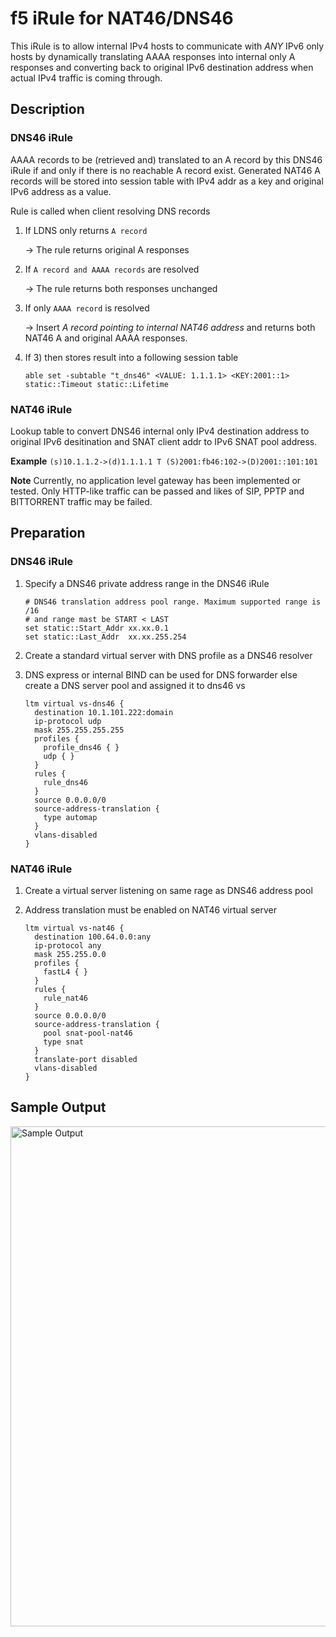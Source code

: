 # f5 iRule for NAT46/DNS46


This iRule is to allow internal IPv4 hosts to communicate with *ANY* IPv6 only hosts by dynamically translating AAAA responses into internal only A responses and converting back to original IPv6 destination address when actual IPv4 traffic is coming through. 

## Description

### DNS46 iRule
AAAA records to be (retrieved and) translated to an A record by this DNS46 iRule if and only if there is no reachable A record exist. Generated NAT46 A records will be stored into session table with IPv4 addr as a key and original IPv6 address as a value.

Rule is called when client resolving DNS records

1. If LDNS only returns ``A record``

    -> The rule returns original A responses

2. If ``A record and AAAA records`` are resolved 

    -> The rule returns both responses unchanged

3. If only ``AAAA record`` is resolved

    -> Insert *A record pointing to internal NAT46 address* and returns both NAT46 A and original AAAA responses.

4. If 3) then stores result into a following session table

    ```able set -subtable "t_dns46" <VALUE: 1.1.1.1> <KEY:2001::1> static::Timeout static::Lifetime```

### NAT46 iRule
Lookup table to convert DNS46 internal only IPv4 destination address to original IPv6 desitination and SNAT client addr to IPv6 SNAT pool address.

**Example** ```(s)10.1.1.2->(d)1.1.1.1 T (S)2001:fb46:102->(D)2001::101:101```

**Note**
Currently, no application level gateway has been implemented or tested. Only HTTP-like traffic can be passed and likes of SIP, PPTP and BITTORRENT traffic may be failed.

## Preparation

### DNS46 iRule
1. Specify a DNS46 private address range in the DNS46 iRule

    ```
    # DNS46 translation address pool range. Maximum supported range is /16
    # and range mast be START < LAST
    set static::Start_Addr xx.xx.0.1
    set static::Last_Addr  xx.xx.255.254
    ```

2. Create a standard virtual server with DNS profile as a DNS46 resolver
3. DNS express or internal BIND can be used for DNS forwarder else create a DNS server pool and assigned it to dns46 vs

    ```
    ltm virtual vs-dns46 {
      destination 10.1.101.222:domain
      ip-protocol udp
      mask 255.255.255.255
      profiles {
        profile_dns46 { }
        udp { }
      }
      rules {
        rule_dns46
      }
      source 0.0.0.0/0
      source-address-translation {
        type automap
      }
      vlans-disabled
    }                  
    ```

### NAT46 iRule

1. Create a virtual server listening on same rage as DNS46 address pool
2. Address translation must be enabled on NAT46 virtual server

    ```
    ltm virtual vs-nat46 {
      destination 100.64.0.0:any
      ip-protocol any
      mask 255.255.0.0
      profiles {
        fastL4 { }
      }
      rules {
        rule_nat46
      }
      source 0.0.0.0/0
      source-address-translation {
        pool snat-pool-nat46
        type snat
      }
      translate-port disabled
      vlans-disabled
    }
    ```

## Sample Output

<img src="https://raw.github.com/festango/f5-irule-nat46/master/sample/screen_shot.png" alt="Sample Output" width="800">








